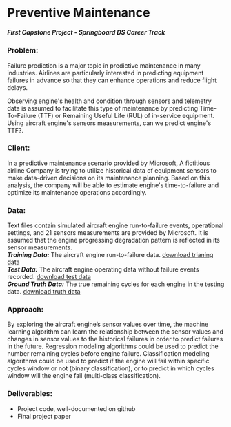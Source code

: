 
# Preventive Maintenance
##### First Capstone Project - Springboard DS Career Track

### Problem:

Failure prediction is a major topic in predictive maintenance in many industries. Airlines are particularly interested in predicting equipment failures in advance so that they can enhance operations and reduce flight delays. 

Observing engine's health and condition through sensors and telemetry data is assumed to facilitate this type of maintenance by predicting Time-To-Failure (TTF) or Remaining Useful Life (RUL) of in-service equipment. Using aircraft engine's sensors measurements, can we predict engine's TTF?.

### Client:

In a predictive maintenance scenario provided by Microsoft, A fictitious airline Company is trying to utilize historical data of equipment sensors to make data-driven decisions on its maintenance planning.  Based on this analysis, the company will be able to estimate engine's time-to-failure and optimize its maintenance operations accordingly.


### Data:

Text files contain simulated aircraft engine run-to-failure events, operational settings, and 21 sensors measurements are provided by Microsoft. It is assumed that the engine progressing degradation pattern is reflected in its sensor measurements.  
___Training Data:___  The aircraft engine run-to-failure data.
[download trianing data](http://azuremlsamples.azureml.net/templatedata/PM_train.txt)  
___Test Data:___ The aircraft engine operating data without failure events recorded.
[download test data](http://azuremlsamples.azureml.net/templatedata/PM_test.txt)  
___Ground Truth Data:___ The true remaining cycles for each engine in the testing data.
[download truth data](http://azuremlsamples.azureml.net/templatedata/PM_truth.txt)



### Approach:

By exploring the aircraft engine’s sensor values over time, the machine learning algorithm can learn the relationship between the sensor values and changes in sensor values to the historical failures in order to predict failures in the future.
Regression modeling algorithms could be used to predict the number remaining cycles before engine failure. 
Classification modeling algorithms could be used to predict if the engine will fail within specific cycles window or not (binary classification), or to predict in which cycles window will the engine fail (multi-class classification).


### Deliverables:

- Project code, well-documented on github  
- Final project paper

